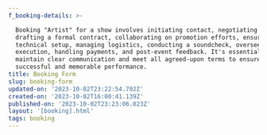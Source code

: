 ```yaml
---
f_booking-details: >-

  Booking "Artist" for a show involves initiating contact, negotiating terms,
  drafting a formal contract, collaborating on promotion efforts, ensuring
  technical setup, managing logistics, conducting a soundcheck, overseeing event
  execution, handling payments, and post-event feedback. It's essential to
  maintain clear communication and meet all agreed-upon terms to ensure a
  successful and memorable performance.
title: Booking Form
slug: booking-form
updated-on: '2023-10-02T23:22:54.702Z'
created-on: '2023-10-02T16:00:41.139Z'
published-on: '2023-10-02T23:23:06.023Z'
layout: '[booking].html'
tags: booking
---
```



